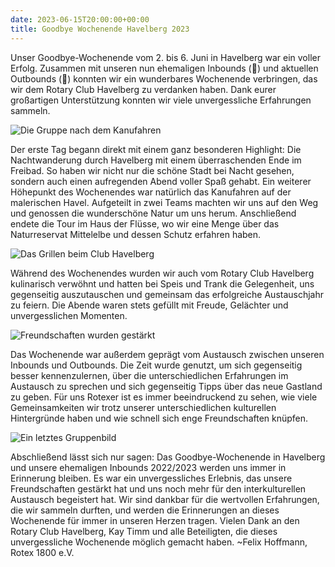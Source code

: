 ```yaml
---
date: 2023-06-15T20:00:00+00:00
title: Goodbye Wochenende Havelberg 2023
---
```

Unser Goodbye-Wochenende vom 2. bis 6. Juni in Havelberg war ein voller Erfolg. Zusammen mit unseren nun ehemaligen Inbounds (🥲) und aktuellen Outbounds (🥳) konnten wir ein wunderbares Wochenende verbringen, das wir dem Rotary Club Havelberg zu verdanken haben. Dank eurer großartigen Unterstützung konnten wir viele unvergessliche Erfahrungen sammeln.

![Die Gruppe nach dem Kanufahren](/img/2023-havelberg-kanu.jpeg)

Der erste Tag begann direkt mit einem ganz besonderen Highlight: Die Nachtwanderung durch Havelberg mit einem überraschenden Ende im Freibad. So haben wir nicht nur die schöne Stadt bei Nacht gesehen, sondern auch einen aufregenden Abend voller Spaß gehabt. Ein weiterer Höhepunkt des Wochenendes war natürlich das Kanufahren auf der malerischen Havel. Aufgeteilt in zwei Teams machten wir uns auf den Weg und genossen die wunderschöne Natur um uns herum. Anschließend endete die Tour im Haus der Flüsse, wo wir eine Menge über das Naturreservat Mittelelbe und dessen Schutz erfahren haben.
 
![Das Grillen beim Club Havelberg](/img/2023-havelberg-grillen.jpeg)

Während des Wochenendes wurden wir auch vom Rotary Club Havelberg kulinarisch verwöhnt und hatten bei Speis und Trank die Gelegenheit, uns gegenseitig auszutauschen und gemeinsam das erfolgreiche Austauschjahr zu feiern. Die Abende waren stets gefüllt mit Freude, Gelächter und unvergesslichen Momenten.
 
![Freundschaften wurden gestärkt](/img/2023-havelberg-freundschaft.jpeg)

Das Wochenende war außerdem geprägt vom Austausch zwischen unseren Inbounds und Outbounds. Die Zeit wurde genutzt, um sich gegenseitig besser kennenzulernen, über die unterschiedlichen Erfahrungen im Austausch zu sprechen und sich gegenseitig Tipps über das neue Gastland zu geben. Für uns Rotexer ist es immer beeindruckend zu sehen, wie viele Gemeinsamkeiten wir trotz unserer unterschiedlichen kulturellen Hintergründe haben und wie schnell sich enge Freundschaften knüpfen.
 
![Ein letztes Gruppenbild](/img/2023-havelberg-flaggen.jpeg)

Abschließend lässt sich nur sagen: Das Goodbye-Wochenende in Havelberg und unsere ehemaligen Inbounds 2022/2023 werden uns immer in Erinnerung bleiben. Es war ein unvergessliches Erlebnis, das unsere Freundschaften gestärkt hat und uns noch mehr für den interkulturellen Austausch begeistert hat. Wir sind dankbar für die wertvollen Erfahrungen, die wir sammeln durften, und werden die Erinnerungen an dieses Wochenende für immer in unseren Herzen tragen. Vielen Dank an den Rotary Club Havelberg, Kay Timm und alle Beteiligten, die dieses unvergessliche Wochenende möglich gemacht haben.
~Felix Hoffmann, Rotex 1800 e.V.
